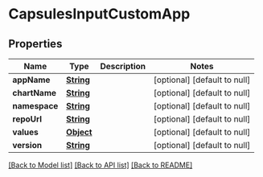 # CapsulesInputCustomApp
## Properties

Name | Type | Description | Notes
------------ | ------------- | ------------- | -------------
**appName** | [**String**](string.md) |  | [optional] [default to null]
**chartName** | [**String**](string.md) |  | [optional] [default to null]
**namespace** | [**String**](string.md) |  | [optional] [default to null]
**repoUrl** | [**String**](string.md) |  | [optional] [default to null]
**values** | [**Object**](.md) |  | [optional] [default to null]
**version** | [**String**](string.md) |  | [optional] [default to null]

[[Back to Model list]](../README.md#documentation-for-models) [[Back to API list]](../README.md#documentation-for-api-endpoints) [[Back to README]](../README.md)

